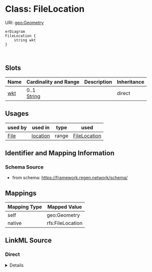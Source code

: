 

# Class: FileLocation



URI: [geo:Geometry](http://www.opengis.net/ont/geosparql#Geometry)



```mermaid
erDiagram
FileLocation {
    string wkt  
}



```



<!-- no inheritance hierarchy -->


## Slots

| Name | Cardinality and Range | Description | Inheritance |
| ---  | --- | --- | --- |
| [wkt](wkt.md) | 0..1 <br/> [String](String.md) |  | direct |





## Usages

| used by | used in | type | used |
| ---  | --- | --- | --- |
| [File](File.md) | [location](location.md) | range | [FileLocation](FileLocation.md) |






## Identifier and Mapping Information







### Schema Source


* from schema: https://framework.regen.network/schema/




## Mappings

| Mapping Type | Mapped Value |
| ---  | ---  |
| self | geo:Geometry |
| native | rfs:FileLocation |







## LinkML Source

<!-- TODO: investigate https://stackoverflow.com/questions/37606292/how-to-create-tabbed-code-blocks-in-mkdocs-or-sphinx -->

### Direct

<details>
```yaml
name: FileLocation
from_schema: https://framework.regen.network/schema/
attributes:
  wkt:
    name: wkt
    from_schema: https://framework.regen.network/schema/
    rank: 1000
    slot_uri: geo:asWKT
    domain_of:
    - FileLocation
class_uri: geo:Geometry

```
</details>

### Induced

<details>
```yaml
name: FileLocation
from_schema: https://framework.regen.network/schema/
attributes:
  wkt:
    name: wkt
    from_schema: https://framework.regen.network/schema/
    rank: 1000
    slot_uri: geo:asWKT
    alias: wkt
    owner: FileLocation
    domain_of:
    - FileLocation
    range: string
class_uri: geo:Geometry

```
</details>